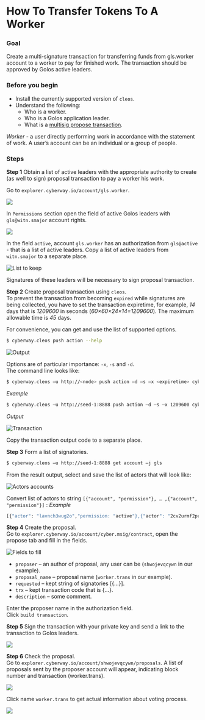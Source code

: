 # How To Transfer Tokens To A Worker

### Goal
Create a multi-signature transaction for transferring funds from gls.worker account to a worker to pay for finished work. The transaction should be approved by Golos active leaders.

### Before you begin
  * Install the currently supported version of `cleos`.
  * Understand the following:
    * Who is a worker.
    * Who is a Golos application leader.
    * What is a [multisig propose transaction](https://docs.cyberway.io/software_manuals/command_reference/multisig#multisig-propose-transaction).
  

*Worker* - a user directly performing work in accordance with the statement of work. A user’s account can be an individual or a group of people.

### Steps

**Step 1** Obtain a list of active leaders with the appropriate authority to create (as well to sign) proposal transaction to pay a worker his work.  

Go to `explorer.cyberway.io/account/gls.worker`.  
 
![](./images/gls.worker-1.png)
 
In `Permissions` section open the field of active Golos leaders with `gls@witn.smajor` account rights.  
 
![](./images/leaders-2.png)
 
In the field `active`, account `gls.worker` has an authorization from `gls@active` - that is a list of active leaders. Copy a list of active leaders from `witn.smajor` to a separate place.  
 
![List to keep](./images/leaders_selected-3.png)
 
Signatures of these leaders will be necessary to sign proposal transaction.  

**Step 2** Create proposal transaction using `cleos`.  
To prevent the transaction from becoming `expired` while signatures are being collected, you have to set the transaction expiretime, for example, *14* days that is *1209600* in seconds (*60×60×24×14=1209600*). The maximum allowable time is *45* days.  

For convenience, you can get and use the list of supported options.
```sh
$ cyberway.cleos push action --help
```
 
![Output](./images/options-4.png)
 
Options are of particular importance: `-x`, `-s` and `-d`.  
The command line looks like:
```sh
$ cyberway.cleos –u http://<node> push action –d –s –x <expiretime> cyber.token transfer '{<gls.worker>, <worker account> , <quantity>, <memo-comment>}' –p gls.worker –bandwidth-provider gls.worker/gls
```
*Example*
```sh
$ cyberway.cleos –u http://seed-1:8888 push action –d –s –x 1209600 cyber.token transfer '{"from":"gls.worker", "to":"shwojevqcywn", "quantity":"1000.000 GOLOS", "memo":""}' –p gls.worker –bandwidth-provider gls.worker/gls
```
*Output*  
 
![Transaction](./images/transaction-5.png)
 
Copy the transaction output code to a separate place.

**Step 3** Form a list of signatories.
```sh
$ cyberway.cleos –u http://seed-1:8888 get account –j gls
```
From the result output, select and save the list of actors that will look like:
 
![Actors accounts](./images/actors-6.png)
 
Convert list of actors to string `[{"account", "permission"}, … ,{"account", "permission"}]` :
*Example*
```sh
[{"actor": "lavnch3wug2o","permission: "active"},{"actor": "2cv2urmf2pud","permission: "active"}, ... ,{"actor": "rtvmqvzi5lvt","permission: "active"}] 
```

**Step 4** Create the proposal.  
Go to `explorer.cyberway.io/account/cyber.msig/contract`, open the propose tab and fill in the fields.  
 
![Fields to fill](./images/proposal-6.png)
 
  * `proposer` – an author of proposal, any user can be (`shwojevqcywn` in our example).
  * `proposal_name` – proposal name (`worker.trans` in our example).
  * `requested` – kept string of signatories [{...}].
  * `trx` – kept transaction code that is {...}.
  * `description` – some comment.

Enter the proposer name in the authorization field.  
Click `build transaction`.  

**Step 5** Sign the transaction with your private key and send a link to the transaction to Golos leaders.
 
![](./images/sign-transaction-7.png)
 
**Step 6** Check the proposal.  
Go to `explorer.cyberway.io/account/shwojevqcywn/proposals`.
A list of proposals sent by the proposer account will appear, indicating block number and transaction (worker.trans).  
 
![](./images/checking-8.png)
 
Click name `worker.trans` to get actual information about voting process.
 
![](./images/status-9.png)
 